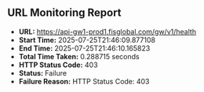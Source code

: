 ## URL Monitoring Report

- **URL:** https://api-gw1-prod1.fisglobal.com/gw/v1/health
- **Start Time:** 2025-07-25T21:46:09.877108
- **End Time:** 2025-07-25T21:46:10.165823
- **Total Time Taken:** 0.288715 seconds
- **HTTP Status Code:** 403
- **Status:** Failure
- **Failure Reason:** HTTP Status Code: 403
